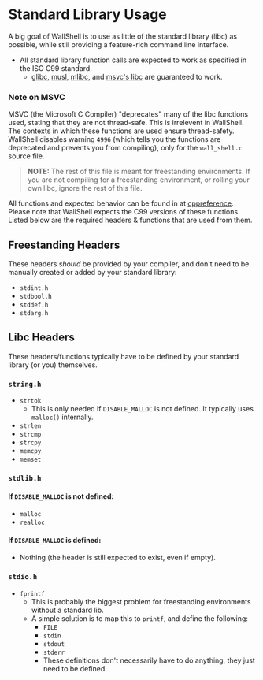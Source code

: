 # Standard Library Usage

A big goal of WallShell is to use as little of the standard library (libc) as possible,
while still providing a feature-rich command line interface.

- All standard library function calls are expected to work as specified in the ISO C99 standard.
    - [glibc](https://www.gnu.org/software/libc/),
      [musl](https://musl.libc.org/),
      [mlibc](https://github.com/managarm/mlibc), and
      [msvc's libc](https://learn.microsoft.com/en-us/cpp/c-language/c-language-reference?view=msvc-170)
      are guaranteed to work.

### Note on MSVC

MSVC (the Microsoft C Compiler) "deprecates" many of the libc functions used, stating that they are not thread-safe.
This is irrelevent in WallShell. The contexts in which these functions are used ensure thread-safety.
WallShell disables warning `4996` (which tells you the functions are deprecated and prevents you from compiling), only
for the `wall_shell.c` source file.

> **NOTE:** The rest of this file is meant for freestanding environments.
> If you are not compiling for a freestanding environment, or rolling your own libc, ignore the rest of this file.

All functions and expected behavior can be found in at [cppreference](https://en.cppreference.com/w/c/header).
Please note that WallShell expects the C99 versions of these functions.
Listed below are the required headers & functions that are used from them.

## Freestanding Headers

These headers *should* be provided by your compiler, and don't need to be manually created or added by your standard
library:

- `stdint.h`
- `stdbool.h`
- `stddef.h`
- `stdarg.h`

## Libc Headers

These headers/functions typically have to be defined by your standard library (or you) themselves.

### `string.h`

- `strtok`
    - This is only needed if `DISABLE_MALLOC` is not defined. It typically uses `malloc()` internally.
- `strlen`
- `strcmp`
- `strcpy`
- `memcpy`
- `memset`

### `stdlib.h`

#### If `DISABLE_MALLOC` is not defined:

- `malloc`
- `realloc`

#### If `DISABLE_MALLOC` is defined:

- Nothing (the header is still expected to exist, even if empty).

### `stdio.h`

- `fprintf`
    - This is probably the biggest problem for freestanding environments without a standard lib.
    - A simple solution is to map this to `printf`, and define the following:
        - `FILE`
        - `stdin`
        - `stdout`
        - `stderr`
        - These definitions don't necessarily have to do anything, they just need to be defined.
